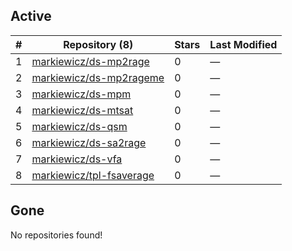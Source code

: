 ## Active
| # | Repository (8) | Stars | Last Modified |
| --- | --- | --- | --- |
| 1 | [markiewicz/ds-mp2rage](https://gin.g-node.org/markiewicz/ds-mp2rage) | 0 | — |
| 2 | [markiewicz/ds-mp2rageme](https://gin.g-node.org/markiewicz/ds-mp2rageme) | 0 | — |
| 3 | [markiewicz/ds-mpm](https://gin.g-node.org/markiewicz/ds-mpm) | 0 | — |
| 4 | [markiewicz/ds-mtsat](https://gin.g-node.org/markiewicz/ds-mtsat) | 0 | — |
| 5 | [markiewicz/ds-qsm](https://gin.g-node.org/markiewicz/ds-qsm) | 0 | — |
| 6 | [markiewicz/ds-sa2rage](https://gin.g-node.org/markiewicz/ds-sa2rage) | 0 | — |
| 7 | [markiewicz/ds-vfa](https://gin.g-node.org/markiewicz/ds-vfa) | 0 | — |
| 8 | [markiewicz/tpl-fsaverage](https://gin.g-node.org/markiewicz/tpl-fsaverage) | 0 | — |

## Gone
No repositories found!
